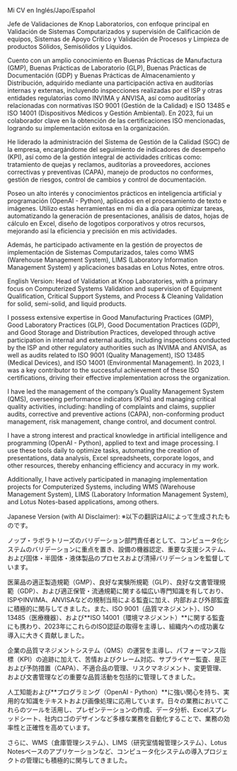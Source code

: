 Mi CV en Inglés/Japo/Español

Jefe de Validaciones de Knop Laboratorios, con enfoque principal en Validación de Sistemas Computarizados y supervisión de Calificación de equipos, Sistemas de Apoyo Crítico y Validación de Procesos y Limpieza de productos Sólidos, Semisólidos y Líquidos. 

Cuento con un amplio conocimiento en Buenas Prácticas de Manufactura (GMP), Buenas Prácticas de Laboratorio (GLP), Buenas Prácticas de Documentación (GDP) y Buenas Prácticas de Almacenamiento y Distribución, adquirido mediante una participación activa en auditorías internas y externas, incluyendo inspecciones realizadas por el ISP y otras entidades regulatorias como INVIMA y ANVISA, así como auditorías relacionadas con normativas ISO 9001 (Gestión de la Calidad) e ISO 13485 e ISO 14001 (Dispositivos Médicos y Gestión Ambiental). En 2023, fui un colaborador clave en la obtención de las certificaciones ISO mencionadas, logrando su implementación exitosa en la organización.

He liderado la administración del Sistema de Gestión de la Calidad (SGC) de la empresa, encargándome del seguimiento de indicadores de desempeño (KPI), así como de la gestión integral de actividades críticas como: tratamiento de quejas y reclamos, auditorías a proveedores, acciones correctivas y preventivas (CAPA), manejo de productos no conformes, gestión de riesgos, control de cambios y control de documentación.

Poseo un alto interés y conocimientos prácticos en inteligencia artificial y programación (OpenAI - Python), aplicados en el procesamiento de texto e imágenes. Utilizo estas herramientas en mi día a día para optimizar tareas, automatizando la generación de presentaciones, análisis de datos, hojas de cálculo en Excel, diseño de logotipos corporativos y otros recursos, mejorando así la eficiencia y precisión en mis actividades.

Además, he participado activamente en la gestión de proyectos de implementación de Sistemas Computarizados, tales como WMS (Warehouse Management System), LIMS (Laboratory Information Management System) y aplicaciones basadas en Lotus Notes, entre otros. 

English Version:
Head of Validation at Knop Laboratories, with a primary focus on Computerized Systems Validation and supervision of Equipment Qualification, Critical Support Systems, and Process & Cleaning Validation for solid, semi-solid, and liquid products.

I possess extensive expertise in Good Manufacturing Practices (GMP), Good Laboratory Practices (GLP), Good Documentation Practices (GDP), and Good Storage and Distribution Practices, developed through active participation in internal and external audits, including inspections conducted by the ISP and other regulatory authorities such as INVIMA and ANVISA, as well as audits related to ISO 9001 (Quality Management), ISO 13485 (Medical Devices), and ISO 14001 (Environmental Management). In 2023, I was a key contributor to the successful achievement of these ISO certifications, driving their effective implementation across the organization.

I have led the management of the company’s Quality Management System (QMS), overseeing performance indicators (KPIs) and managing critical quality activities, including: handling of complaints and claims, supplier audits, corrective and preventive actions (CAPA), non-conforming product management, risk management, change control, and document control.

I have a strong interest and practical knowledge in artificial intelligence and programming (OpenAI - Python), applied to text and image processing. I use these tools daily to optimize tasks, automating the creation of presentations, data analysis, Excel spreadsheets, corporate logos, and other resources, thereby enhancing efficiency and accuracy in my work.

Additionally, I have actively participated in managing implementation projects for Computerized Systems, including WMS (Warehouse Management System), LIMS (Laboratory Information Management System), and Lotus Notes-based applications, among others.

Japanese Version (with AI Disclaimer):
※以下の翻訳はAIによって生成されたものです。

ノップ・ラボラトリーズのバリデーション部門責任者として、コンピュータ化システムのバリデーションに重点を置き、設備の機器認定、重要な支援システム、および固体・半固体・液体製品のプロセスおよび清掃バリデーションを監督しています。

医薬品の適正製造規範（GMP）、良好な実験所規範（GLP）、良好な文書管理規範（GDP）、および適正保管・流通規範に関する幅広い専門知識を有しており、ISPやINVIMA、ANVISAなどの規制当局による監査に加え、内部および外部監査に積極的に関与してきました。また、ISO 9001（品質マネジメント）、ISO 13485（医療機器）、および**ISO 14001（環境マネジメント）**に関する監査にも携わり、2023年にこれらのISO認証の取得を主導し、組織内への成功裏な導入に大きく貢献しました。

企業の品質マネジメントシステム（QMS）の運営を主導し、パフォーマンス指標（KPI）の追跡に加えて、苦情およびクレーム対応、サプライヤー監査、是正および予防措置（CAPA）、不適合品の管理、リスクマネジメント、変更管理、および文書管理などの重要な品質活動を包括的に管理してきました。

人工知能および**プログラミング（OpenAI - Python）**に強い関心を持ち、実用的な知識をテキストおよび画像処理に応用しています。日々の業務においてこれらのツールを活用し、プレゼンテーションの作成、データ分析、Excelスプレッドシート、社内ロゴのデザインなど多様な業務を自動化することで、業務の効率性と正確性を高めています。

さらに、WMS（倉庫管理システム）、LIMS（研究室情報管理システム）、Lotus Notesベースのアプリケーションなど、コンピュータ化システムの導入プロジェクトの管理にも積極的に関与してきました。
